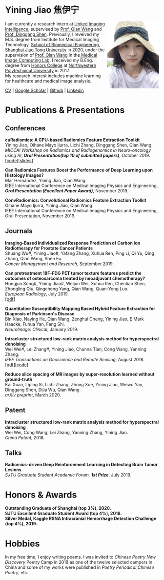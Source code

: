 # Yining Jiao 焦伊宁


<img src="https://github.com/jiaoyining/jiaoyining.github.io/blob/master/photo3.png?raw=true"  width = "170" height = "220" align="right">I am currently a research intern at [United Imaging Intelligence](https://www.uii-ai.com/en), supervised by [Prof. Qian Wang](https://scholar.google.com/citations?user=m6ZNDewAAAAJ&hl=zh-CN) and [Prof. Dinggang Shen](https://scholar.google.com/citations?user=v6VYQC8AAAAJ&hl=zh-CN). Previously, I reveived my M.S. degree from Institute for Medical Imaging Technology, [School of Biomedical Engineering](http://bme.sjtu.edu.cn/En), [Shanghai Jiao Tong University](http://en.sjtu.edu.cn/) in 2020, under the supervision of [Prof. Qian Wang](https://scholar.google.com/citations?user=m6ZNDewAAAAJ&hl=zh-CN) in the[ Medical Image Computing Lab](http://mic.sjtu.edu.cn/). I received my B.Eng. degree from [Honors College](https://honors.nwpu.edu.cn/) at [Northwestern Polytechnical University](https://www.nwpu.edu.cn/) in 2017.  
My research interest includes machine learning for healthcare and medical image analysis.   
 
[CV](https://jiaoyining.github.io/jyn_resume_v5.pdf) |
[Google Scholar](https://scholar.google.com/citations?user=9FVJ-CkAAAAJ&hl=zh-CN) |
[Github](https://github.com/jiaoyining) |
[Linkedin](https://www.linkedin.com/in/yining-jiao-16545b1a8/)



  
# Publications & Presentations

## Conferences
**cuRadiomics: A GPU-based Radiomics Feature Extraction Toolkit**  
Yining Jiao, Oihane Mayo Ijurra, Lichi Zhang, Dinggang Shen, Qian Wang.    
*MICCAI Workshop on Radiomics and Radiogenomics in Neuro-oncology using AI*, ***Oral Presentation(top 10 of submitted papers)***, October 2019.  
[[code](https://github.com/jiaoyining/cuRadiomics)][[slides](https://github.com/jiaoyining/cuRadiomics/tree/master/slides)]

**Can Radiomics Features Boost the Performance of Deep Learning upon Histology Images?**  
Mar Hernández, Yining Jiao, Qian Wang.  
IEEE International Conference on Medical Imaging Physics and Engineering, ***Oral Presentation (Excellent Paper Award)***, November 2019.  

**ConvRadiomics: Convolutional Radiomics Feature Extraction Toolkit**  
Oihane Mayo Ijurra, Yining Jiao, Qian Wang.  
IEEE International Conference on Medical Imaging Physics and Engineering, Oral Presentation, November 2019.  



## Journals
**Imaging-Based Individualized Response Prediction of Carbon Ion Radiotherapy for Prostate Cancer Patients**  
Shuang Wu#, Yining Jiao#, Yafang Zhang, Xuhua Ren, Ping Li, Qi Yu, Qing Zhang, Qian Wang, Shen Fu.  
*Cancer Management and Research*, September 2019.  

**Can pretreatment 18F-FDG PET tumor texture features predict the outcomes of osteosarcoma treated by neoadjuvant chemotherapy?**     
Hongjun Song#, Yining Jiao#, Weijun Wei, Xuhua Ren, Chentian Shen, Zhongling Qiu, Qingcheng Yang, Qian Wang, Quan-Yong Luo.  
*European Radiology*, July 2019.  
[[pdf](https://link.springer.com/article/10.1007/s00330-019-06074-2)]

**Quantitative Susceptibility Mapping Based Hybrid Feature Extraction for Diagnosis of Parkinson's Disease**  
Bin Xiao, Naying He, Qian Wang, Zenghui Cheng, Yining Jiao, E Mark Haacke, Fuhua Yan, Feng Shi.  
*NeuroImage: Clinical*, January 2019.  

**Intracluster structured low-rank matrix analysis method for hyperspectral denoising**  
Wei Wei#, Lei Zhang#, Yining Jiao, Chunna Tian, Cong Wang, Yanning Zhang.  
*IEEE Transactions on Geoscience and Remote Sensing*, August 2018.  
[[pdf](https://ieeexplore.ieee.org/abstract/document/8447235)][[code](https://github.com/jiaoyining/Intracluster-SLRMA)]

**Reduce slice spacing of MR images by super-resolution learned without ground-truth**  
Kai Xuan, Liping Si, Lichi Zhang, Zhong Xue, Yining Jiao, Weiwu Yao, Dinggang Shen, Dijia Wu, Qian Wang.  
*arXiv preprint*, March 2020.


## Patent  
**Intracluster structured low-rank matrix analysis method for hyperspectral denoising**  
Wei Wei, Cong Wang, Lei Zhang, Yanning Zhang, Yining Jiao.  
*China Patent*, 2018.  

## Talks

**Radiomics-driven Deep Reinforcement Learning in Detecting Brain Tumor Lesions**  
*SJTU Graduate Student Academic Forum,* ***1st Prize***, July 2019.

# Honors & Awards

**Outstanding Graduate of Shanghai (top 3%), 2020.**  
**SJTU Excellent Graduate Student Award (top 4%), 2019.**  
**Silver Medal, Kaggle RSNA Intracranial Hemorrhage Detection Challenge (top 4%), 2019.**  
 

# Hobbies
In my free time, I enjoy writing poems. I was invited to *Chinese Poetry New Discovery* Poetry Camp in 2018 as one of the twelve selected campers in China and some of my works were published in *Poetry Periodical*,*Chinese Poetry*, etc.


